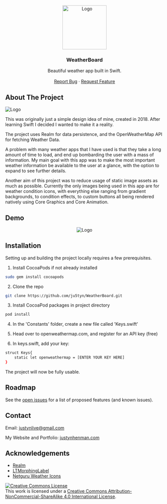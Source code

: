 <!-- PROJECT LOGO -->
<br />
<p align="center">
  <a href="https://github.com/othneildrew/Best-README-Template">
	<img src="https://i.ibb.co/WKJtTzj/App-Icon.png" alt="Logo" width="140" height="140">
  </a>

  <h3 align="center">WeatherBoard</h3>

  <p align="center">
	Beautiful weather app built in Swift.
	<br />
	<br />
	<a href="https://github.com/ju5tyn/WeatherBoard/issues">Report Bug</a>
	·
	<a href="https://github.com/ju5tyn/WeatherBoard/issues">Request Feature</a>
  </p>
</p>

<!-- ABOUT THE PROJECT -->
## About The Project
<img src="https://i.ibb.co/FwCrgMh/Display1.png" alt="Logo">

This was originally just a simple design idea of mine, created in 2018. After learning Swift I decided I wanted to make it a reality.

The project uses Realm for data persistence, and the OpenWeatherMap API for fetching Weather Data. 

A problem with many weather apps that I have used is that they take a long amount of time to load, and end up bombarding the user with a mass of information. My main goal with this app was to make the most important weather information be available to the user at a glance, with the option to expand to see further details.

Another aim of this project was to reduce usage of static image assets as much as possible. Currently the only images being used in this app are for weather condition icons, with everything else ranging from gradient backgrounds, to condition effects, to custom buttons all being rendered natively using Core Graphics and Core Animation.


## Demo

<p align="center">
	<img src="https://i.ibb.co/2jnQnSP/RPReplay-Final1606495728-2020-11-27-17-00-58.gif" alt="Logo">
</p>
<!-- GETTING STARTED -->

## Installation

Setting up and building the project locally requires a few prerequisites.

1. Install CocoaPods if not already installed
```sh
sudo gem install cocoapods
```
2. Clone the repo
```sh
git clone https://github.com/ju5tyn/WeatherBoard.git
```
3. Install CocoaPod packages in project directory 
```sh
pod install
```
4. In the 'Constants' folder, create a new file called 'Keys.swift'

5. Head over to openweathermap.com, and register for an API key (free)

6. In keys.swift, add your key:

```sh
struct Keys{
	static let openweathermap = [ENTER YOUR KEY HERE]
}
```


The project will now be fully usable.


<!-- ROADMAP -->
## Roadmap

See the [open issues](https://github.com/ju5tyn/WeatherBoard/issues) for a list of proposed features (and known issues).


<!-- CONTACT -->
## Contact

Email: justynlive@gmail.com

My Website and Portfolio: [justynhenman.com](https://justynhenman.com)



<!-- ACKNOWLEDGEMENTS -->
## Acknowledgements
* [Realm](https://realm.io)
* [LTMorphingLabel](https://github.com/lexrus/LTMorphingLabel)
* [Netguru Weather Icons](https://dribbble.com/shots/2923788-Free-Weather-Icons)

<a rel="license" href="http://creativecommons.org/licenses/by-nc-sa/4.0/"><img alt="Creative Commons License" style="border-width:0" src="https://i.creativecommons.org/l/by-nc-sa/4.0/88x31.png" /></a><br />This work is licensed under a <a rel="license" href="http://creativecommons.org/licenses/by-nc-sa/4.0/">Creative Commons Attribution-NonCommercial-ShareAlike 4.0 International License</a>.
